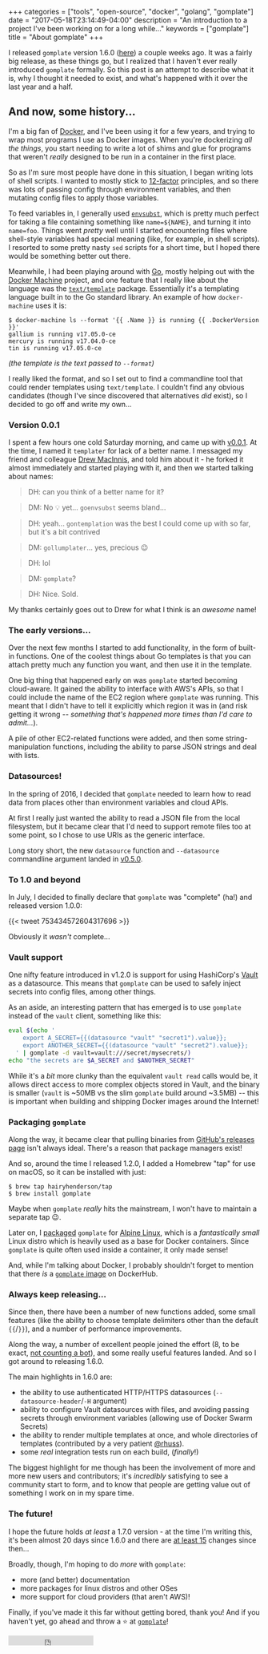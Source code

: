 +++
categories = ["tools", "open-source", "docker", "golang", "gomplate"]
date = "2017-05-18T23:14:49-04:00"
description = "An introduction to a project I've been working on for a long while..."
keywords = ["gomplate"]
title = "About gomplate"
+++

I released `gomplate` version 1.6.0 ([here][gomplate-releases]) a couple weeks ago.
It was a fairly big release, as these things go, but I realized that I haven't ever
really introduced `gomplate` formally. So this post is an attempt to describe what
it is, why I thought it needed to exist, and what's happened with it over the
last year and a half.

## And now, some history...

I'm a big fan of [Docker][], and I've been using it for a few years, and trying
to wrap most programs I use as Docker images. When you're dockerizing _all the
things_, you start needing to write a lot of shims and glue for programs that
weren't _really_ designed to be run in a container in the first place.

So as I'm sure most people have done in this situation, I began writing lots of
shell scripts. I wanted to mostly stick to [12-factor][] principles, and so
there was lots of passing config through environment variables, and then mutating
config files to apply those variables.

To feed variables in, I generally used [`envsubst`][], which is pretty much
perfect for taking a file containing something like `name=${NAME}`, and turning
it into `name=foo`. Things went _pretty_ well until I started encountering files
where shell-style variables had special meaning (like, for example, in shell
scripts). I resorted to some pretty nasty `sed` scripts for a short time, but I
hoped there would be something better out there.

Meanwhile, I had been playing around with [Go][], mostly helping out with the
[Docker Machine][] project, and one feature that I really like about the
language was the [`text/template`][] package. Essentially it's a templating
language built in to the Go standard library. An example of how `docker-machine`
uses it is:

```console
$ docker-machine ls --format '{{ .Name }} is running {{ .DockerVersion }}'
gallium is running v17.05.0-ce
mercury is running v17.04.0-ce
tin is running v17.05.0-ce
```

_(the template is the text passed to `--format`)_

I really liked the format, and so I set out to find a commandline tool that could
render templates using `text/template`. I couldn't find any obvious candidates
(though I've since discovered that alternatives _did_ exist), so I decided to go
off and write my own...

### Version 0.0.1

I spent a few hours one cold Saturday morning, and came up with [v0.0.1][].
At the time, I named it `templater` for lack of a better name. I messaged my
friend and colleague [Drew MacInnis](https://twitter.com/drmdrew), and told him
about it - he forked it almost immediately and started playing with it, and then
we started talking about names:

> DH: can you think of a better name for it?

> DM: No 💡 yet... `goenvsubst` seems bland...

> DH: yeah... `gontemplation` was the best I could come up with so far, but it's a bit contrived

> DM: `gollumplater`... yes, precious 😉

> DH: lol

> DM: `gomplate`?

> DH: Nice. Sold.

My thanks certainly goes out to Drew for what I think is an _awesome_ name!

### The early versions...

Over the next few months I started to add functionality, in the form of built-in
functions. One of the coolest things about Go templates is that you can attach
pretty much any function you want, and then use it in the template.

One big thing that happened early on was `gomplate` started becoming cloud-aware.
It gained the ability to interface with AWS's APIs, so that I could include the
name of the EC2 region where `gomplate` was running. This meant that I didn't
have to tell it explicitly which region it was in (and risk getting it wrong
-- _something that's happened more times than I'd care to admit..._).

A pile of other EC2-related functions were added, and then some string-manipulation
functions, including the ability to parse JSON strings and deal with lists.

### Datasources!

In the spring of 2016, I decided that `gomplate` needed to learn how to read
data from places other than environment variables and cloud APIs.

At first I really just wanted the ability to read a JSON file from the local
filesystem, but it became clear that I'd need to support remote files too at
some point, so I chose to use URIs as the generic interface.

Long story short, the new `datasource` function and `--datasource` commandline
argument landed in [v0.5.0][].

### To 1.0 and beyond

In July, I decided to finally declare that `gomplate` was "complete" (ha!) and
released version 1.0.0:

{{< tweet 753434572604317696 >}}

Obviously it _wasn't_ complete...

### Vault support

One nifty feature introduced in v1.2.0 is support for using HashiCorp's [Vault][]
as a datasource. This means that `gomplate` can be used to safely inject secrets
into config files, among other things.

As an aside, an interesting pattern that has emerged is to use `gomplate`
instead of the `vault` client, something like this:

```bash
eval $(echo '
    export A_SECRET={{(datasource "vault" "secret1").value}};
    export ANOTHER_SECRET={{(datasource "vault" "secret2").value}};
  ' | gomplate -d vault=vault:///secret/mysecrets/)
echo "the secrets are $A_SECRET and $ANOTHER_SECRET"
```

While it's a _bit_ more clunky than the equivalent `vault read` calls would be,
it allows direct access to more complex objects stored in Vault, and the binary
is smaller (`vault` is ~50MB vs the slim `gomplate` build around ~3.5MB) -- this
is important when building and shipping Docker images around the Internet!

### Packaging `gomplate`

Along the way, it became clear that pulling binaries from
[GitHub's releases page][gomplate-releases] isn't always ideal. There's a reason
that package managers exist!

And so, around the time I released 1.2.0, I added a Homebrew "tap" for use on
macOS, so it can be installed with just:

```console
$ brew tap hairyhenderson/tap
$ brew install gomplate
```

Maybe when `gomplate` _really_ hits the mainstream, I won't have to maintain
a separate tap 😉.

Later on, I [packaged](https://github.com/alpinelinux/aports/blob/master/community/gomplate/APKBUILD)
`gomplate` for [Alpine Linux][], which is a _fantastically small_ Linux distro
which is heavily used as a base for Docker containers. Since `gomplate` is quite
often used inside a container, it only made sense!

And, while I'm talking about Docker, I probably shouldn't forget to mention that
there _is_ a [`gomplate` image][] on DockerHub.

### Always keep releasing...

Since then, there have been a number of new functions added, some small
features (like the ability to choose template delimiters other than the
default `{{`/`}}`), and a number of performance improvements.

Along the way, a number of excellent people joined the effort (8, to be exact,
[not counting a bot](https://github.com/hairyhenderson/gomplate/graphs/contributors)),
and some really useful features landed. And so I got around to releasing 1.6.0.

The main highlights in 1.6.0 are:

- the ability to use authenticated HTTP/HTTPS datasources (`--datasource-header`/`-H`
  argument)
- ability to configure Vault datasources with files, and avoiding passing secrets
  through environment variables (allowing use of Docker Swarm Secrets)
- the ability to render multiple templates at once, and whole directories of
  templates (contributed by a very patient [@rhuss](https://github.com/rhuss)).
- some _real_ integration tests run on each build, (_finally_!)

The biggest highlight for me though has been the involvement of more and more
new users and contributors; it's _incredibly_ satisfying to see a community start
to form, and to know that people are getting value out of something I work on in
my spare time.

### The future!

I hope the future holds _at least_ a 1.7.0 version - at the time I'm writing
this, it's been almost 20 days since 1.6.0 and there are
[at least 15](https://github.com/hairyhenderson/gomplate/compare/v1.6.0...master)
changes since then...

Broadly, though, I'm hoping to do _more_ with `gomplate`:
- more (and better) documentation
- more packages for linux distros and other OSes
- more support for cloud providers (that aren't AWS)!

Finally, if you've made it this far without getting bored, thank you! And if you
haven't yet, go ahead and throw a ⭐️ at [`gomplate`](https://github.com/hairyhenderson/gomplate)!

<iframe src="https://ghbtns.com/github-btn.html?user=hairyhenderson&repo=gomplate&type=star&count=true" frameborder="0" scrolling="0" width="170px" height="20px"></iframe>

[gomplate-releases]: https://github.com/hairyhenderson/gomplate/releases
[Docker]: https://docker.com
[12-factor]: https://12factor.net
[`envsubst`]: https://linux.die.net/man/1/envsubst
[Go]: https://golang.org
[Docker Machine]: https://github.com/docker/machine
[`text/template`]: https://golang.org/pkg/text/template
[v0.0.1]: https://github.com/hairyhenderson/gomplate/releases/tag/v0.0.1
[v0.5.0]: https://github.com/hairyhenderson/gomplate/releases/tag/v0.5.0
[Vault]: https://vaultproject.io
[Alpine Linux]: https://alpinelinux.org
[`gomplate` image]: https://hub.docker.com/r/hairyhenderson/gomplate
